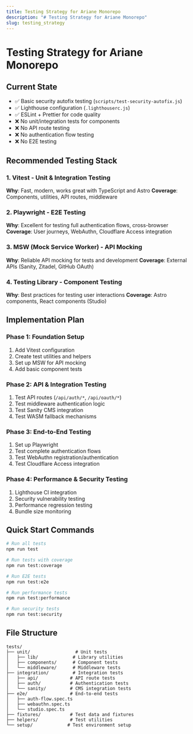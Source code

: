 ```yaml
---
title: Testing Strategy for Ariane Monorepo
description: "# Testing Strategy for Ariane Monorepo"
slug: testing_strategy
---
```




# Testing Strategy for Ariane Monorepo

## Current State

- ✅ Basic security autofix testing (`scripts/test-security-autofix.js`)
- ✅ Lighthouse configuration (`.lighthouserc.js`)
- ✅ ESLint + Prettier for code quality
- ❌ No unit/integration tests for components
- ❌ No API route testing
- ❌ No authentication flow testing
- ❌ No E2E testing

## Recommended Testing Stack

### 1. **Vitest** - Unit & Integration Testing

**Why**: Fast, modern, works great with TypeScript and Astro
**Coverage**: Components, utilities, API routes, middleware

### 2. **Playwright** - E2E Testing

**Why**: Excellent for testing full authentication flows, cross-browser
**Coverage**: User journeys, WebAuthn, Cloudflare Access integration

### 3. **MSW (Mock Service Worker)** - API Mocking

**Why**: Reliable API mocking for tests and development
**Coverage**: External APIs (Sanity, Zitadel, GitHub OAuth)

### 4. **Testing Library** - Component Testing

**Why**: Best practices for testing user interactions
**Coverage**: Astro components, React components (Studio)

## Implementation Plan

### Phase 1: Foundation Setup

1. Add Vitest configuration
2. Create test utilities and helpers
3. Set up MSW for API mocking
4. Add basic component tests

### Phase 2: API & Integration Testing

1. Test API routes (`/api/auth/*`, `/api/oauth/*`)
2. Test middleware authentication logic
3. Test Sanity CMS integration
4. Test WASM fallback mechanisms

### Phase 3: End-to-End Testing

1. Set up Playwright
2. Test complete authentication flows
3. Test WebAuthn registration/authentication
4. Test Cloudflare Access integration

### Phase 4: Performance & Security Testing

1. Lighthouse CI integration
2. Security vulnerability testing
3. Performance regression testing
4. Bundle size monitoring

## Quick Start Commands

```bash
# Run all tests
npm run test

# Run tests with coverage
npm run test:coverage

# Run E2E tests
npm run test:e2e

# Run performance tests
npm run test:performance

# Run security tests
npm run test:security
```

## File Structure

```
tests/
├── unit/                 # Unit tests
│   ├── lib/             # Library utilities
│   ├── components/      # Component tests
│   └── middleware/      # Middleware tests
├── integration/         # Integration tests
│   ├── api/            # API route tests
│   ├── auth/           # Authentication tests
│   └── sanity/         # CMS integration tests
├── e2e/                # End-to-end tests
│   ├── auth-flow.spec.ts
│   ├── webauthn.spec.ts
│   └── studio.spec.ts
├── fixtures/           # Test data and fixtures
├── helpers/            # Test utilities
└── setup/             # Test environment setup
```
